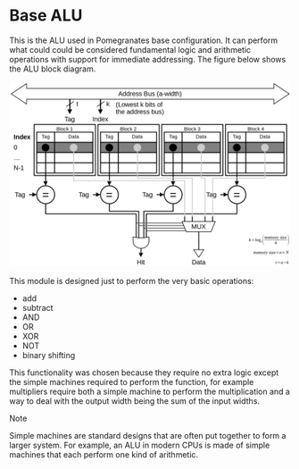 # Base ALU
This is the ALU used in Pomegranates base configuration. It can perform what could could be considered fundamental logic and arithmetic operations with support for immediate addressing. The figure below shows the ALU block diagram.

![ALU block diagram](https://github.com/Zachary-Pearce/Pomegranate/blob/main/images/Cache%20block%20diagram.png)

This module is designed just to perform the very basic operations:
* add
* subtract
* AND
* OR
* XOR
* NOT
* binary shifting

This functionality was chosen because they require no extra logic except the simple machines required to perform the function, for example multipliers require both a simple machine to perform the multiplication and a way to deal with the output width being the sum of the input widths.

> [!NOTE]
> Simple machines are standard designs that are often put together to form a larger system. For example, an ALU in modern CPUs is made of simple machines that each perform one kind of arithmetic.